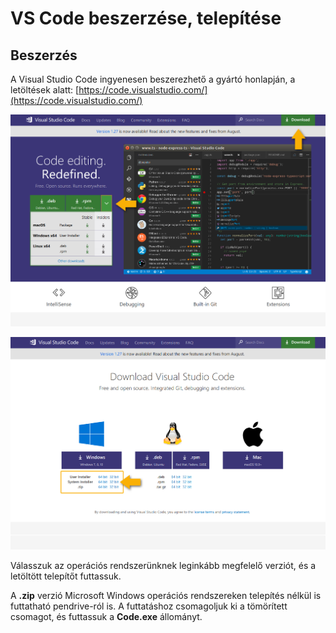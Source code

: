 # VS Code beszerzése, telepítése

## Beszerzés

A  Visual Studio Code ingyenesen beszerezhető a gyártó honlapján, a letöltések alatt: [https://code.visualstudio.com/](https://code.visualstudio.com/)

![Let&#xF6;lt&#xE9;s a jobb fels&#x151; sarokban.](../.gitbook/assets/vscode-download.png)

![Minden oper&#xE1;ci&#xF3;s rendszerre megtal&#xE1;ljuk a megfelel&#x151; verzi&#xF3;t.](../.gitbook/assets/vscode-download2.png)

Válasszuk az operációs rendszerünknek leginkább megfelelő verziót, és a letöltött telepítőt futtassuk.

A **.zip** verzió Microsoft Windows operációs rendszereken telepítés nélkül is futtatható pendrive-ról is. A futtatáshoz csomagoljuk ki a tömörített csomagot, és futtassuk a **Code.exe** állományt.

